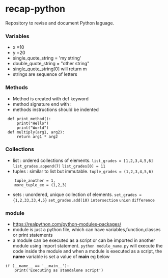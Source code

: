 # recap-python
Repository to revise and document Python laguage.

### Variables
  * x =10
  * y =20
  * single_quote_string = 'my string'
  * double_quote_string = "other string"
  * single_quote_string[0] will return m
  * strings are sequence of letters
  
### Methods
  * Method is created with def keyword
  * method signature end with : 
  * methods instructions should be indented
  
  ```
   def print_method():
       print("Hello")
       print("World")
   def multiply(arg1, arg2):
       return arg1 * arg2
  
  ```
  
### Collections
  * list : ordered collections of elements. 
  ``` list_grades = [1,2,3,4,5,6] ```
  ``` list_grades.append(7) ```
  ``` list_grades[0] = 11 ```
  * tuples : similar to list but immutable.
  ``` tuple_grades = (1,2,3,4,5,6) ```
  ``` new_tuple = (1,)
      tuple_another = 1,
      more_tuple_ex = (1,2,3)  
  ```
  * sets : unordered, unique collection of elements.
  ``` set_grades = {1,2,33,33,4,5} ```
  ``` set_grades.add(10) ```
  ``` intersection ```
  ``` union ```
  ``` difference ```
### module
* https://realpython.com/python-modules-packages/
* module is just a python file, which can have variables,function,classes or print statements
* a module can be executed as a script or can be imported in another module using import statement.
   ``` python module_name.py ``` will execute the code inside the module and when a module is executed as a script, the __name__ variable is set a value of __main__ eg below
```
if (__name__ == '__main__'):
    print('Executing as standalone script')
```    
    
